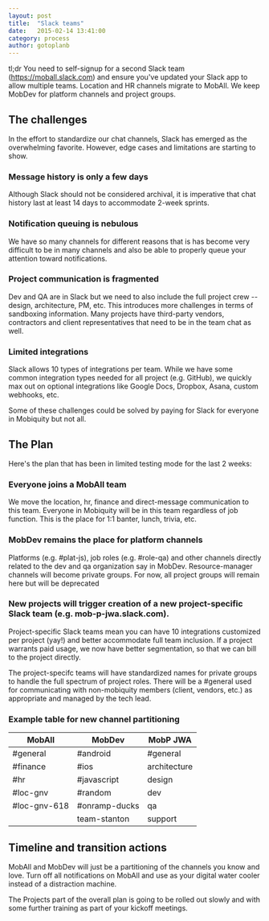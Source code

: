 ```yaml
---
layout: post
title:  "Slack teams"
date:   2015-02-14 13:41:00
category: process
author: gotoplanb
---
```


tl;dr You need to self-signup for a second Slack team (https://moball.slack.com) and ensure you've updated your Slack app to allow multiple teams. Location and HR channels migrate to MobAll. We keep MobDev for platform channels and project groups.

## The challenges

In the effort to standardize our chat channels, Slack has emerged as the overwhelming favorite. However, edge cases and limitations are starting to show.

### Message history is only a few days

Although Slack should not be considered archival, it is imperative that chat history last at least 14 days to accommodate 2-week sprints.

### Notification queuing is nebulous

We have so many channels for different reasons that is has become very difficult to be in many channels and also be able to properly queue your attention toward notifications.

### Project communication is fragmented

Dev and QA are in Slack but we need to also include the full project crew -- design, architecture, PM, etc. This introduces more challenges in terms of sandboxing information. Many projects have third-party vendors, contractors and client representatives that need to be in the team chat as well.

### Limited integrations

Slack allows 10 types of integrations per team. While we have some common integration types needed for all project (e.g. GitHub), we quickly max out on optional integrations like Google Docs, Dropbox, Asana, custom webhooks, etc.

Some of these challenges could be solved by paying for Slack for everyone in Mobiquity but not all. 

## The Plan

Here's the plan that has been in limited testing mode for the last 2 weeks:

### Everyone joins a MobAll team

We move the location, hr, finance and direct-message communication to this team. Everyone in Mobiquity will be in this team regardless of job function. This is the place for 1:1 banter, lunch, trivia, etc.

### MobDev remains the place for platform channels 

Platforms (e.g. #plat-js), job roles (e.g. #role-qa) and other channels directly related to the dev and qa organization say in MobDev. Resource-manager channels will become private groups. For now, all project groups will remain here but will be deprecated

### New projects will trigger creation of a new project-specific Slack team (e.g. mob-p-jwa.slack.com). 

Project-specific Slack teams mean you can have 10 integrations customized per project (yay!) and better accommodate full team inclusion. If a project warrants paid usage, we now have better segmentation, so that we can bill to the project directly.

The project-specifc teams will have standardized names for private groups to handle the full spectrum of project roles. There will be a #general used for communicating with non-mobiquity members (client, vendors, etc.) as appropriate and managed by the tech lead.

### Example table for new channel partitioning

| MobAll      | MobDev       | MobP JWA     |
|-------------|--------------|--------------|
|#general     | #android     | #general     |
|#finance     | #ios         | architecture |
|#hr          | #javascript  | design       |
|#loc-gnv     | #random      | dev          |
|#loc-gnv-618 | #onramp-ducks| qa           |
|             | team-stanton | support      |

## Timeline and transition actions

MobAll and MobDev will just be a partitioning of the channels you know and love. Turn off all notifications on MobAll and use as your digital water cooler instead of a distraction machine.

The Projects part of the overall plan is going to be rolled out slowly and with some further training as part of your kickoff meetings. 